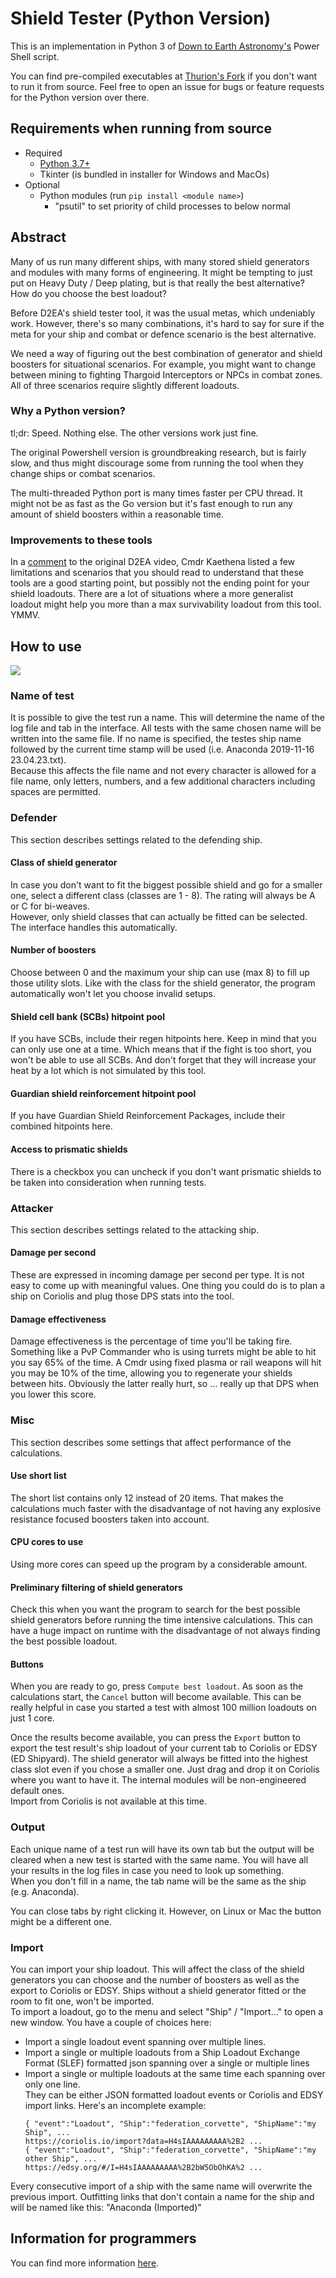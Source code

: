 # Shield Tester (Python Version)
This is an implementation in Python 3 of [Down to Earth Astronomy's](https://github.com/DownToEarthAstronomy/D2EA_Shield_tester) Power Shell script.

You can find pre-compiled executables at [Thurion's Fork](https://github.com/Thurion/D2EA_Shield_tester/releases) if you don't want to run it from source. 
Feel free to open an issue for bugs or feature requests for the Python version over there.

## Requirements when running from source
* Required
  * [Python 3.7+](https://www.python.org/downloads) 
  * Tkinter (is bundled in installer for Windows and MacOs)
* Optional
  * Python modules (run `pip install <module name>`)
     * "psutil" to set priority of child processes to below normal 

## Abstract
Many of us run many different ships, with many stored shield generators and modules with many forms of engineering. It might be tempting to just put on 
Heavy Duty / Deep plating, but is that really the best alternative? How do you choose the best loadout? 

Before D2EA's shield tester tool, it was the usual metas, which undeniably work. However, there's so many combinations, it's hard to say for sure if the meta for your 
ship and combat or defence scenario is the best alternative. 

We need a way of figuring out the best combination of generator and shield boosters for situational scenarios. For example, you might want to change between mining to 
fighting Thargoid Interceptors or NPCs in combat zones. All of three scenarios require slightly different loadouts. 

### Why a Python version? 
tl;dr: Speed. Nothing else. The other versions work just fine. 

The original Powershell version is groundbreaking research, but is fairly slow, and thus might discourage some from running the tool when they change ships or 
combat scenarios. 

The multi-threaded Python port is many times faster per CPU thread. It might not be as fast as the Go version but it's fast enough to run any amount of shield boosters 
within a reasonable time.

### Improvements to these tools
In a [comment](https://www.youtube.com/watch?v=87DMWz8IeEE&lc=Ugz-fl387Mi0ePTFCZ94AaABAg) to the original D2EA video, Cmdr Kaethena listed a few limitations and 
scenarios that you should read to understand that these tools are a good starting point, but possibly not the ending point for your shield loadouts. There are a lot of 
situations where a more generalist loadout might help you more than a max survivability loadout from this tool. YMMV. 

## How to use

![](interface.png)

### Name of test

It is possible to give the test run a name. This will determine the name of the log file and tab in the interface. All tests with the same chosen name will be written 
into the same file. If no name is specified, the testes ship name followed by the current time stamp will be used (i.e. Anaconda 2019-11-16 23.04.23.txt).\
Because this affects the file name and not every character is allowed for a file name, only letters, numbers, and a few additional characters including spaces 
are permitted. 

### Defender
This section describes settings related to the defending ship.

#### Class of shield generator
In case you don't want to fit the biggest possible shield and go for a smaller one, select a different class (classes are 1 - 8). The rating will always be A or C 
for bi-weaves.\
However, only shield classes that can actually be fitted can be selected. The interface handles this automatically.

#### Number of boosters
Choose between 0 and the maximum your ship can use (max 8) to fill up those utility slots. Like with the class for the shield generator, the program automatically 
won't let you choose invalid setups.

#### Shield cell bank (SCBs) hitpoint pool
If you have SCBs, include their regen hitpoints here. Keep in mind that you can only use one at a time. Which means that if the fight is too short, you won't be able 
to use all SCBs. And don't forget that they will increase your heat by a lot which is not simulated by this tool.

#### Guardian shield reinforcement hitpoint pool
If you have Guardian Shield Reinforcement Packages, include their combined hitpoints here. 

#### Access to prismatic shields
There is a checkbox you can uncheck if you don't want prismatic shields to be taken into consideration when running tests.

### Attacker
This section describes settings related to the attacking ship.

#### Damage per second
These are expressed in incoming damage per second per type. It is not easy to come up with meaningful values. One thing you could do is to plan a ship on Coriolis and 
plug those DPS stats into the tool.

#### Damage effectiveness
Damage effectiveness is the percentage of time you'll be taking fire. Something like a PvP Commander who is using turrets might
be able to hit you say 65% of the time. A Cmdr using fixed plasma or rail weapons will hit you may be 10% of the time, allowing 
you to regenerate your shields between hits. Obviously the latter really hurt, so ... really up that DPS when you lower this score.

### Misc
This section describes some settings that affect performance of the calculations.

#### Use short list
The short list contains only 12 instead of 20 items. That makes the calculations much faster with the disadvantage of not having any explosive resistance focused 
boosters taken into account.

#### CPU cores to use
Using more cores can speed up the program by a considerable amount.

#### Preliminary filtering of shield generators
Check this when you want the program to search for the best possible shield generators before running the time intensive calculations. This can have a huge impact on 
runtime with the disadvantage of not always finding the best possible loadout.

#### Buttons
When you are ready to go, press `Compute best loadout`. As soon as the calculations start, the `Cancel` button will become available. This can be really helpful 
in case you started a test with almost 100 million loadouts on just 1 core.

Once the results become available, you can press the `Export` button to export the test result's ship loadout of your current tab to Coriolis or EDSY (ED Shipyard). 
The shield generator will always be fitted into the highest class slot even if you chose a smaller one. Just drag and drop it on Coriolis where you want to have it. 
The internal modules will be non-engineered default ones.\
Import from Coriolis is not available at this time.

### Output
Each unique name of a test run will have its own tab but the output will be cleared when a new test is started with the same name. You will have all your results in the 
log files in case you need to look up something.\
When you don't fill in a name, the tab name will be the same as the ship (e.g. Anaconda).

You can close tabs by right clicking it. However, on Linux or Mac the button might be a different one.

### Import
You can import your ship loadout. This will affect the class of the shield generators you can choose and the number of boosters as well as the export to Coriolis or EDSY.
Ships without a shield generator fitted or the room to fit one, won't be imported.\
To import a loadout, go to the menu and select "Ship" / "Import..." to open a new window. You have a couple of choices here:
  * Import a single loadout event spanning over multiple lines.
  * Import a single or multiple loadouts from a Ship Loadout Exchange Format (SLEF) formatted json spanning over a single or multiple lines
  * Import a single or multiple loadouts at the same time each spanning over only one line.\
    They can be either JSON formatted loadout events or Coriolis and EDSY import links. 
    Here's an incomplete example:
    ```
    { "event":"Loadout", "Ship":"federation_corvette", "ShipName":"my Ship", ...
    https://coriolis.io/import?data=H4sIAAAAAAAAA%2B2 ...
    { "event":"Loadout", "Ship":"federation_corvette", "ShipName":"my other Ship", ...
    https://edsy.org/#/I=H4sIAAAAAAAAA%2B2bW5ObOhKA%2 ...
    ```

Every consecutive import of a ship with the same name will overwrite the previous import. Outfitting links that don't contain a name for the ship and will be named
like this:
"Anaconda (Imported)"
     
## Information for programmers
You can find more information [here](https://github.com/Thurion/shield_tester).
